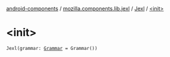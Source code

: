 [android-components](../../index.md) / [mozilla.components.lib.jexl](../index.md) / [Jexl](index.md) / [&lt;init&gt;](./-init-.md)

# &lt;init&gt;

`Jexl(grammar: `[`Grammar`](../../mozilla.components.lib.jexl.grammar/-grammar/index.md)` = Grammar())`